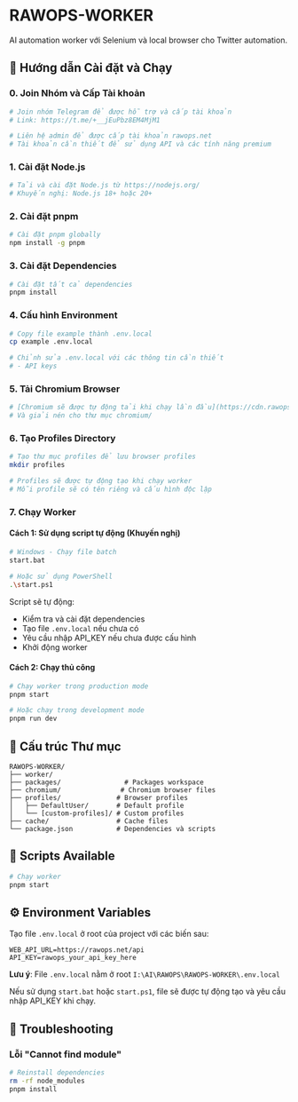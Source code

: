 # RAWOPS-WORKER

AI automation worker với Selenium và local browser cho Twitter automation.

## 🚀 Hướng dẫn Cài đặt và Chạy

### 0. Join Nhóm và Cấp Tài khoản
```bash
# Join nhóm Telegram để được hỗ trợ và cấp tài khoản
# Link: https://t.me/+__jEuPbz8EM4MjM1

# Liên hệ admin để được cấp tài khoản rawops.net
# Tài khoản cần thiết để sử dụng API và các tính năng premium
```

### 1. Cài đặt Node.js
```bash
# Tải và cài đặt Node.js từ https://nodejs.org/
# Khuyến nghị: Node.js 18+ hoặc 20+
```

### 2. Cài đặt pnpm
```bash
# Cài đặt pnpm globally
npm install -g pnpm
```

### 3. Cài đặt Dependencies
```bash
# Cài đặt tất cả dependencies
pnpm install
```

### 4. Cấu hình Environment
```bash
# Copy file example thành .env.local
cp example .env.local

# Chỉnh sửa .env.local với các thông tin cần thiết
# - API keys
```

### 5. Tải Chromium Browser
```bash
# [Chromium sẽ được tự động tải khi chạy lần đầu](https://cdn.rawops.net/f/orHj/chromium.zip)
# Và giải nén cho thư mục chromium/
```

### 6. Tạo Profiles Directory
```bash
# Tạo thư mục profiles để lưu browser profiles
mkdir profiles

# Profiles sẽ được tự động tạo khi chạy worker
# Mỗi profile sẽ có tên riêng và cấu hình độc lập
```

### 7. Chạy Worker

#### Cách 1: Sử dụng script tự động (Khuyến nghị)
```bash
# Windows - Chạy file batch
start.bat

# Hoặc sử dụng PowerShell
.\start.ps1
```

Script sẽ tự động:
- Kiểm tra và cài đặt dependencies
- Tạo file `.env.local` nếu chưa có
- Yêu cầu nhập API_KEY nếu chưa được cấu hình
- Khởi động worker

#### Cách 2: Chạy thủ công
```bash
# Chạy worker trong production mode
pnpm start

# Hoặc chạy trong development mode
pnpm run dev
```

## 📁 Cấu trúc Thư mục

```
RAWOPS-WORKER/
├── worker/
├── packages/                # Packages workspace
├── chromium/               # Chromium browser files
├── profiles/              # Browser profiles
│   ├── DefaultUser/       # Default profile
│   └── [custom-profiles]/ # Custom profiles
├── cache/                 # Cache files
└── package.json           # Dependencies và scripts
```

## 🔧 Scripts Available

```bash
# Chạy worker
pnpm start
```

## ⚙️ Environment Variables

Tạo file `.env.local` ở root của project với các biến sau:

```env
WEB_API_URL=https://rawops.net/api
API_KEY=rawops_your_api_key_here
```

**Lưu ý**: File `.env.local` nằm ở root `I:\AI\RAWOPS\RAWOPS-WORKER\.env.local`

Nếu sử dụng `start.bat` hoặc `start.ps1`, file sẽ được tự động tạo và yêu cầu nhập API_KEY khi chạy.

## 🐛 Troubleshooting

### Lỗi "Cannot find module"
```bash
# Reinstall dependencies
rm -rf node_modules
pnpm install
```

